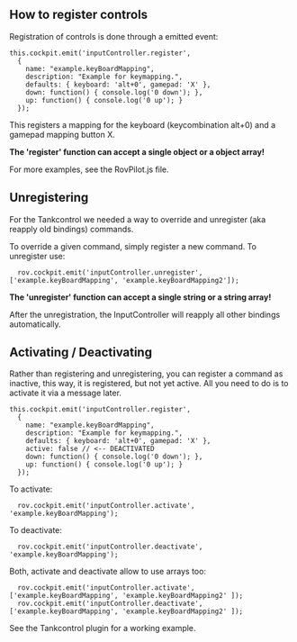 ## How to register controls
Registration of controls is done through a emitted event: 

    this.cockpit.emit('inputController.register',
      {
        name: "example.keyBoardMapping",
        description: "Example for keymapping.",
        defaults: { keyboard: 'alt+0', gamepad: 'X' },
        down: function() { console.log('0 down'); },
        up: function() { console.log('0 up'); }
      });

This registers a mapping for the keyboard (keycombination alt+0) and a gamepad mapping button X.

__The 'register' function can accept a single object or a object array!__

For more examples, see the RovPilot.js file.

## Unregistering
For the Tankcontrol we needed a way to override and unregister (aka reapply old bindings) commands.

To override a given command, simply register a new command.
To unregister use:
     
      rov.cockpit.emit('inputController.unregister', ['example.keyBoardMapping', 'example.keyBoardMapping2']);
 
__The 'unregister' function can accept a single string or a string array!__

After the unregistration, the InputController will reapply all other bindings automatically.


## Activating / Deactivating

Rather than registering and unregistering, you can register a command as inactive, this way, it is registered, but not yet active.
All you need to do is to activate it via a message later.

    this.cockpit.emit('inputController.register',
      {
        name: "example.keyBoardMapping",
        description: "Example for keymapping.",
        defaults: { keyboard: 'alt+0', gamepad: 'X' },
        active: false // <-- DEACTIVATED
        down: function() { console.log('0 down'); },
        up: function() { console.log('0 up'); }
      });

To activate:

      rov.cockpit.emit('inputController.activate', 'example.keyBoardMapping');

To deactivate:

      rov.cockpit.emit('inputController.deactivate', 'example.keyBoardMapping');

Both, activate and deactivate allow to use arrays too:

      rov.cockpit.emit('inputController.activate', ['example.keyBoardMapping', 'example.keyBoardMapping2' ]);
      rov.cockpit.emit('inputController.deactivate', ['example.keyBoardMapping', 'example.keyBoardMapping2' ]);

See the Tankcontrol plugin for a working example.